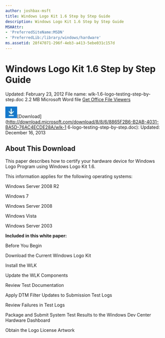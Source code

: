 ```yaml
---
author: joshbax-msft
title: Windows Logo Kit 1.6 Step by Step Guide
description: Windows Logo Kit 1.6 Step by Step Guide
MSHAttr:
- 'PreferredSiteName:MSDN'
- 'PreferredLib:/library/windows/hardware'
ms.assetid: 28f47071-296f-4eb3-a413-5ebe031c157d
---
```


# Windows Logo Kit 1.6 Step by Step Guide


Updated: February 23, 2012 File name: wlk-1.6-logo-testing-step-by-step.doc 2.2 MB Microsoft Word file [Get Office File Viewers](http://office.microsoft.com/assistance/9798/viewerscvt.aspx)

![download image](images/downloadbutton.jpg)[Download](http://download.microsoft.com/download/8/8/6/8865F2B6-B2AB-4031-BA5D-76AC4ECDE28A/wlk-1 6-logo-testing-step-by-step.doc): Updated: December 16, 2013

## About This Download


This paper describes how to certify your hardware device for Windows Logo Program using Windows Logo Kit 1.6.

This information applies for the following operating systems:

Windows Server 2008 R2

Windows 7

Windows Server 2008

Windows Vista

Windows Server 2003

**Included in this white paper:**

Before You Begin

Download the Current Windows Logo Kit

Install the WLK

Update the WLK Components

Review Test Documentation

Apply DTM Filter Updates to Submission Test Logs

Review Failures in Test Logs

Package and Submit System Test Results to the Windows Dev Center Hardware Dashboard

Obtain the Logo License Artwork

 

 






